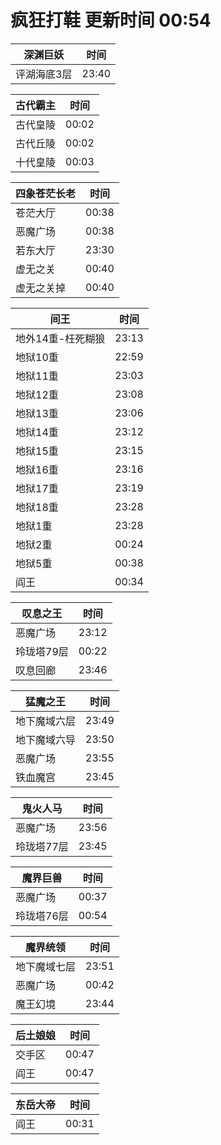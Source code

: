 # 疯狂打鞋 更新时间 00:54

| 深渊巨妖   | 时间    |
|--------|-------|
| 评湖海底3层 | 23:40 |

| 古代霸主   | 时间    |
|--------|-------|
| 古代皇陵 | 00:02 |
| 古代丘陵 | 00:02 |
| 十代皇陵 | 00:03 |

| 四象苍茫长老   | 时间    |
|--------|-------|
| 苍茫大厅 | 00:38 |
| 恶魔广场 | 00:38 |
| 若东大厅 | 23:30 |
| 虚无之关 | 00:40 |
| 虚无之关掉 | 00:40 |

| 间王   | 时间    |
|--------|-------|
| 地外14重-枉死糊狼 | 23:13 |
| 地狱10重 | 22:59 |
| 地狱11重 | 23:03 |
| 地狱12重 | 23:08 |
| 地狱13重 | 23:06 |
| 地狱14重 | 23:12 |
| 地狱15重 | 23:15 |
| 地狱16重 | 23:16 |
| 地狱17重 | 23:19 |
| 地狱18重 | 23:28 |
| 地狱1重 | 23:28 |
| 地狱2重 | 00:24 |
| 地狱5重 | 00:38 |
| 阎王 | 00:34 |

| 叹息之王   | 时间    |
|--------|-------|
| 恶魔广场 | 23:12 |
| 玲珑塔79层 | 00:22 |
| 叹息回廊 | 23:46 |

| 猛魔之王   | 时间    |
|--------|-------|
| 地下魔域六层 | 23:49 |
| 地下魔域六导 | 23:50 |
| 恶魔广场 | 23:55 |
| 铁血魔宫 | 23:45 |

| 鬼火人马   | 时间    |
|--------|-------|
| 恶魔广场 | 23:56 |
| 玲珑塔77层 | 23:45 |

| 魔界巨兽   | 时间    |
|--------|-------|
| 恶魔广场 | 00:37 |
| 玲珑塔76层 | 00:54 |

| 魔界统领   | 时间    |
|--------|-------|
| 地下魔域七层 | 23:51 |
| 恶魔广场 | 00:42 |
| 魔王幻境 | 23:44 |

| 后土娘娘   | 时间    |
|--------|-------|
| 交手区 | 00:47 |
| 阎王 | 00:47 |

| 东岳大帝   | 时间    |
|--------|-------|
| 阎王 | 00:31 |